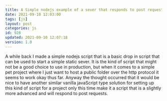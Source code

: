 ```yaml
---
title: A Simple nodejs example of a sever that responds to post requests
date: 2021-09-10 12:03:00
tags: [js]
layout: post
categories: js
id: 928
updated: 2021-09-10 12:07:18
version: 1.0
---
```


A while back I made a simple nodejs script that is a basic drop in script that can be used to start a simple static sever. It is the kind of script that might not be a good choice to use in production, but when it comes to a simple pet project where I just want to host a public folder over the http protocol it seems to work okay thus far. Anyway the thought occurred that it would be nice to have another similar vanilla javaScript type solution for setting up this kind of script for a project only this time make it a script that is a slightly more advanced and will respond to post requests.

<!-- more -->


